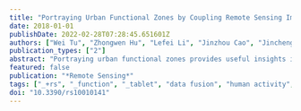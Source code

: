```yaml
---
title: "Portraying Urban Functional Zones by Coupling Remote Sensing Imagery and Human Sensing Data"
date: 2018-01-01
publishDate: 2022-02-28T07:28:45.651601Z
authors: ["Wei Tu", "Zhongwen Hu", "Lefei Li", "Jinzhou Cao", "Jincheng Jiang", "Qiuping Li", "Qingquan Li"]
publication_types: ["2"]
abstract: "Portraying urban functional zones provides useful insights into understanding complex urban systems and establishing rational urban planning. Although several studies have confirmed the efficacy of remote sensing imagery in urban studies, coupling remote sensing and new human sensing data like mobile phone positioning data to identify urban functional zones has still not been investigated. In this study, a new framework integrating remote sensing imagery and mobile phone positioning data was developed to analyze urban functional zones with landscape and human activity metrics. Landscapes metrics were calculated based on land cover from remote sensing images. Human activities were extracted from massive mobile phone positioning data. By integrating them, urban functional zones (urban center, sub-center, suburbs, urban buffer, transit region and ecological area) were identified by a hierarchical clustering. Finally, gradient analysis in three typical transects was conducted to investigate the pattern of landscapes and human activities. Taking Shenzhen, China, as an example, the conducted experiment shows that the pattern of landscapes and human activities in the urban functional zones in Shenzhen does not totally conform to the classical urban theories. It demonstrates that the fusion of remote sensing imagery and human sensing data can characterize the complex urban spatial structure in Shenzhen well. Urban functional zones have the potential to act as bridges between the urban structure, human activity and urban planning policy, providing scientific support for rational urban planning and sustainable urban development policymaking."
featured: false
publication: "*Remote Sensing*"
tags: ["_+rs", "_function", "_tablet", "data fusion", "human activity", "mobile phone", "shenzhen", "spot-5", "urban functions"]
doi: "10.3390/rs10010141"
---
```


